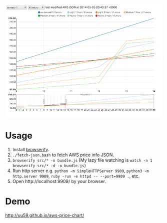 ![sample](sample.png)

# Usage

1. Install [browserify](http://browserify.org/).
2. `./fetch-json.bash` to fetch AWS price info JSON.
3. `browserify src/* -o bundle.js` (My lazy file watching is `watch -n 1 browserify src/* -d -o bundle.js`)
4. Run http server e.g. `python -m SimpleHTTPServer 9909`, `python3 -m http.server 9909`, `ruby -run -e httpd -- --port=9909 .`, etc.
5. Open http://localhost:9909/ by your browser.

# Demo

<http://uu59.github.io/aws-price-chart/>
